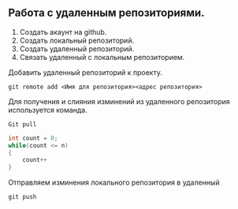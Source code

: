## Работа с удаленным репозиториями.

1. Создать акаунт на github.
2. Создать локальный репозиторий.
3. Создать удаленный репозиторий.
4. Связать удаленный с локальным репозиторием.

Добавить удаленный репозиторий к проекту.
```
git remote add <Имя для репозитория><адрес репозитория>
```
Для получения и слияния изминений из удаленного репозитория используется команда.
```
Git pull
```

```C#
int count = 0;
while(count <= n)
{
    count++
}
```

Отправляем изминения локального репозитория в удаленный
```
git push
```
